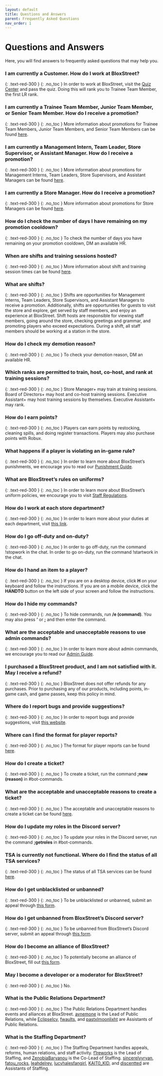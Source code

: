 ```yaml
---
layout: default
title: Questions and Answers
parent: Frequently Asked Questions
nav_order: 1
---
```


# Questions and Answers

Here, you will find answers to frequently asked questions that may help you.

### I am currently a Customer. How do I work at BloxStreet?
{: .text-red-300 }
{: .no_toc }
In order to work at BloxStreet, visit the [Quiz Center](https://www.roblox.com/games/652098479/Quiz-Center) and pass the quiz. Doing this will rank you to Trainee Team Member, the first LR rank.

### I am currently a Trainee Team Member, Junior Team Member, or Senior Team Member. How do I receive a promotion?
{: .text-red-300 }
{: .no_toc }
More information about promotions for Trainee Team Members, Junior Team Members, and Senior Team Members can be found [here](https://support.bloxstreet.store/staff-information/staff-promotions.html#trainee-team-member-senior-team-member).

### I am currently a Management Intern, Team Leader, Store Supervisor, or Assistant Manager. How do I receive a promotion?
{: .text-red-300 }
{: .no_toc }
More information about promotions for Management Interns, Team Leaders, Store Supervisors, and Assistant Managers can be found [here](https://support.bloxstreet.store/staff-information/staff-promotions.html#management-intern-assistant-manager).

### I am currently a Store Manager. How do I receive a promotion?
{: .text-red-300 }
{: .no_toc }
More information about promotions for Store Managers can be found [here](https://support.bloxstreet.store/staff-information/staff-promotions.html#store-manager-store-executive).

### How do I check the number of days I have remaining on my promotion cooldown? 
{: .text-red-300 }
{: .no_toc }
To check the number of days you have remaining on your promotion cooldown, DM an available HR.

### When are shifts and training sessions hosted? 
{: .text-red-300 }
{: .no_toc }
More information about shift and training session times can be found [here](https://support.bloxstreet.store/staff-information/shift-training-times.html).

### What are shifts?
{: .text-red-300 }
{: .no_toc }
Shifts are opportunities for Management Interns, Team Leaders, Store Supervisors, and Assistant Managers to receive a promotion. Additionally, shifts are opportunities for guests to visit the store and explore, get served by staff members, and enjoy an experience at BloxStreet. Shift hosts are responsible for viewing staff members, going around the store, checking greetings and grammar, and promoting players who exceed expectations. During a shift, all staff members should be working at a station in the store.

### How do I check my demotion reason?
{: .text-red-300 }
{: .no_toc }
To check your demotion reason, DM an available HR.

### Which ranks are permitted to train, host, co-host, and rank at training sessions? 
{: .text-red-300 }
{: .no_toc }
Store Manager+ may train at training sessions. Board of Directors+ may host and co-host training sessions. Executive Assistant+ may host training sessions by themselves. Executive Assistant+ may rank.

### How do I earn points? 
{: .text-red-300 }
{: .no_toc }
Players can earn points by restocking, cleaning spills, and doing register transactions. Players may also purchase points with Robux.

### What happens if a player is violating an in-game rule?
{: .text-red-300 }
{: .no_toc }
In order to learn more about BloxStreet’s punishments, we encourage you to read our [Punishment Guide](https://support.bloxstreet.store/guides/punishment-guide.html).

### What are BloxStreet’s rules on uniforms?
{: .text-red-300 }
{: .no_toc }
In order to learn more about BloxStreet’s uniform policies, we encourage you to visit [Staff Regulations](https://support.bloxstreet.store/staff-information/staff-regulations.html).

### How do I work at each store department?
{: .text-red-300 }
{: .no_toc }
In order to learn more about your duties at each department, visit [this link](https://support.bloxstreet.store/staff-information/store-jobs.html#store-departments).

### How do I go off-duty and on-duty?
{: .text-red-300 }
{: .no_toc }
In order to go off-duty, run the command !stopwork in the chat. In order to go on-duty, run the command !startwork in the chat.

### How do I hand an item to a player?
{: .text-red-300 }
{: .no_toc }
If you are on a desktop device, click **H** on your keyboard and follow the instructions. If you are on a mobile device, click the **HANDTO** button on the left side of your screen and follow the instructions.

### How do I hide my commands?
{: .text-red-300 }
{: .no_toc }
To hide commands, run **/e (command)**. You may also press **’** or **;** and then enter the command.

### What are the acceptable and unacceptable reasons to use admin commands?
{: .text-red-300 }
{: .no_toc }
In order to learn more about admin commands, we encourage you to read our [Admin Guide](https://support.bloxstreet.store/guides/admin-guide.html).

### I purchased a BloxStreet product, and I am not satisfied with it. May I receive a refund?
{: .text-red-300 }
{: .no_toc }
BloxStreet does not offer refunds for any purchases. Prior to purchasing any of our products, including points, in-game cash, and game passes, keep this policy in mind.

### Where do I report bugs and provide suggestions? 
{: .text-red-300 }
{: .no_toc }
In order to report bugs and provide suggestions, visit [this website](https://feedback.bloxstreet.store/).

### Where can I find the format for player reports?
{: .text-red-300 }
{: .no_toc }
The format for player reports can be found [here](https://support.bloxstreet.store/tickets/player-reports.html).

### How do I create a ticket?
{: .text-red-300 }
{: .no_toc }
To create a ticket, run the command **;new (reason)** in #bot-commands.

### What are the acceptable and unacceptable reasons to create a ticket?
{: .text-red-300 }
{: .no_toc }
The acceptable and unacceptable reasons to create a ticket can be found [here](https://support.bloxstreet.store/tickets/ticket-reports.html).

### How do I update my roles in the Discord server?
{: .text-red-300 }
{: .no_toc }
To update your roles in the Discord server, run the command **;getroles** in #bot-commands.

### TSA is currently not functional. Where do I find the status of all TSA services?
{: .text-red-300 }
{: .no_toc }
The status of all TSA services can be found [here](https://status.bloxstreet.store/).

### How do I get unblacklisted or unbanned?
{: .text-red-300 }
{: .no_toc }
To be unblacklisted or unbanned, submit an appeal through [this form](https://bit.ly/blacklistbanappeals).

### How do I get unbanned from BloxStreet’s Discord server? 
{: .text-red-300 }
{: .no_toc }
To be unbanned from BloxStreet’s Discord server, submit an appeal through [this form](https://bit.ly/discordbanappeals).

### How do I become an alliance of BloxStreet? 
{: .text-red-300 }
{: .no_toc }
To potentially become an alliance of BloxStreet, fill out [this form](https://bit.ly/bloxstreetallianceapplication).

### May I become a developer or a moderator for BloxStreet?
{: .text-red-300 }
{: .no_toc }
No.

### What is the Public Relations Department?
{: .text-red-300 }
{: .no_toc }
The Public Relations Department handles events and alliances at BloxStreet. [avnemone](https://www.roblox.com/users/293019760/profile) is the Lead of Public Relations, while [EclipseIcy](https://www.roblox.com/users/1247632079/profile), [fwauIts](https://www.roblox.com/users/72553571/profile), and [pastxlmoonlixht](https://www.roblox.com/users/393587085/profile) are Assistants of Public Relations.

### What is the Staffing Department?  
{: .text-red-300 }
{: .no_toc }
The Staffing Department handles appeals, reforms, human relations, and staff activity. [f1reworks](https://www.roblox.com/users/842838904/profile) is the Lead of Staffing, and [ZenobiaBaryanou](https://www.roblox.com/users/218713997/profile) is the Co-Lead of Staffing. [sincerelyyryan](https://www.roblox.com/users/376897159/profile), [fatou_rocks](https://www.roblox.com/users/350253773/profile), [Ieahdelrey](https://www.roblox.com/users/128130445/profile), [lucyhalesfangirl](https://www.roblox.com/users/366227557/profile), [KAIT0_KlD](https://www.roblox.com/users/1992149839/profile), and [discentted](https://www.roblox.com/users/84690789/profile) are Assistants of Staffing.



